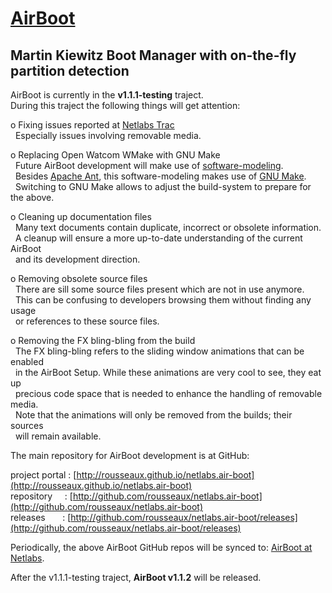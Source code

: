 # [AirBoot](http://rousseaux.github.io/netlabs.air-boot)<br>
## Martin Kiewitz Boot Manager with on-the-fly partition detection<br>

AirBoot is currently in the <b>v1.1.1-testing</b> traject.<br>
During this traject the following things will get attention:<br>

o Fixing issues reported at [Netlabs Trac](http://trac.netlabs.org/air-boot/report/1)<br>
&nbsp;&nbsp;Especially issues involving removable media.<br>

o Replacing Open Watcom WMake with GNU Make<br>
&nbsp;&nbsp;Future AirBoot development will make use of [software-modeling](http://rdpe.github.io/ohm).<br>
&nbsp;&nbsp;Besides [Apache Ant](http://ant.apache.org), this software-modeling makes use of [GNU Make](http://www.gnu.org/software/make).<br>
&nbsp;&nbsp;Switching to GNU Make allows to adjust the build-system to prepare for the above.<br>

o Cleaning up documentation files<br>
&nbsp;&nbsp;Many text documents contain duplicate, incorrect or obsolete information.<br>
&nbsp;&nbsp;A cleanup will ensure a more up-to-date understanding of the current AirBoot<br>
&nbsp;&nbsp;and its development direction.<br>

o Removing obsolete source files<br>
&nbsp;&nbsp;There are sill some source files present which are not in use anymore.<br>
&nbsp;&nbsp;This can be confusing to developers browsing them without finding any usage<br>
&nbsp;&nbsp;or references to these source files.<br>

o Removing the FX bling-bling from the build<br>
&nbsp;&nbsp;The FX bling-bling refers to the sliding window animations that can be enabled<br>
&nbsp;&nbsp;in the AirBoot Setup. While these animations are very cool to see, they eat up<br>
&nbsp;&nbsp;precious code space that is needed to enhance the handling of removable media.<br>
&nbsp;&nbsp;Note that the animations will only be removed from the builds; their sources<br>
&nbsp;&nbsp;will remain available.<br>

The main repository for AirBoot development is at GitHub:<br>

project portal&nbsp;: [http://rousseaux.github.io/netlabs.air-boot](http://rousseaux.github.io/netlabs.air-boot)<br>
repository&nbsp;&nbsp;&nbsp;&nbsp;&nbsp;: [http://github.com/rousseaux/netlabs.air-boot](http://github.com/rousseaux/netlabs.air-boot)<br>
releases&nbsp;&nbsp;&nbsp;&nbsp;&nbsp;&nbsp;&nbsp;: [http://github.com/rousseaux/netlabs.air-boot/releases](http://github.com/rousseaux/netlabs.air-boot/releases)<br>

Periodically, the above AirBoot GitHub repos will be synced to: [AirBoot at Netlabs](http://trac.netlabs.org/air-boot).<br>

After the v1.1.1-testing traject, <b>AirBoot v1.1.2</b> will be released.<br>
